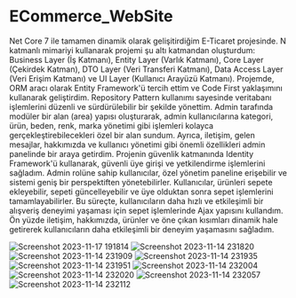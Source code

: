 # ECommerce_WebSite
Net Core 7 ile tamamen dinamik olarak gelişitirdiğim E-Ticaret projesinde. N katmanlı mimariyi kullanarak projemi şu altı katmandan oluşturdum: Business Layer (İş Katmanı), Entity Layer (Varlık Katmanı), Core Layer (Çekirdek Katman), DTO Layer (Veri Transferi Katmanı), Data Access Layer (Veri Erişim Katmanı) ve UI Layer (Kullanıcı Arayüzü Katmanı).
Projemde, ORM aracı olarak Entity Framework'ü tercih ettim ve Code First yaklaşımını kullanarak geliştirdim. Repository Pattern kullanımı sayesinde veritabanı işlemlerini düzenli ve sürdürülebilir bir şekilde yönettim.
Admin tarafında modüler bir alan (area) yapısı oluşturarak, admin kullanıcılarına kategori, ürün, beden, renk, marka yönetimi gibi işlemleri kolayca gerçekleştirebilecekleri özel bir alan sundum. Ayrıca, iletişim, gelen mesajlar, hakkımızda ve kullanıcı yönetimi gibi önemli özellikleri admin panelinde bir araya getirdim.
Projenin güvenlik katmanında Identity Framework'ü kullanarak, güvenli üye girişi ve yetkilendirme işlemlerini sağladım. Admin rolüne sahip kullanıcılar, özel yönetim paneline erişebilir ve sistemi geniş bir perspektiften yönetebilirler.
Kullanıcılar, ürünleri sepete ekleyebilir, sepeti güncelleyebilir ve üye olduktan sonra sepet işlemlerini tamamlayabilirler. Bu süreçte, kullanıcıların daha hızlı ve etkileşimli bir alışveriş deneyimi yaşaması için sepet işlemlerinde Ajax yapısını kullandım.
Ön yüzde iletişim, hakkımızda, ürünler ve öne çıkan kısımları dinamik hale getirerek kullanıcıların daha etkileşimli bir deneyim yaşamasını sağladım.



![Screenshot 2023-11-17 191814](https://github.com/ckmkomer/E-Commerce_WebSite/assets/101353123/bdbd1ae5-4816-49b6-94ef-9fc48c6da964)
![Screenshot 2023-11-14 231820](https://github.com/ckmkomer/E-Commerce_WebSite/assets/101353123/da3072d3-db0e-49d4-8ad8-960f8b7f3a64)
![Screenshot 2023-11-14 231909](https://github.com/ckmkomer/E-Commerce_WebSite/assets/101353123/b92ff066-d8d3-479c-8423-78c4c83200d9)
![Screenshot 2023-11-14 231935](https://github.com/ckmkomer/E-Commerce_WebSite/assets/101353123/12c1a5f8-e4aa-4d56-8bac-00117db710fc)
![Screenshot 2023-11-14 231951](https://github.com/ckmkomer/E-Commerce_WebSite/assets/101353123/1fee686c-6229-443c-b9f4-ce670a94ee35)
![Screenshot 2023-11-14 232004](https://github.com/ckmkomer/E-Commerce_WebSite/assets/101353123/a1123716-09d2-4250-8907-0d70bfe2c851)
![Screenshot 2023-11-14 232020](https://github.com/ckmkomer/E-Commerce_WebSite/assets/101353123/6e8764e7-1aa9-4643-b93e-213010f5759b)
![Screenshot 2023-11-14 232057](https://github.com/ckmkomer/E-Commerce_WebSite/assets/101353123/de45005f-a0d7-4733-9af3-315091094f32)
![Screenshot 2023-11-14 232112](https://github.com/ckmkomer/E-Commerce_WebSite/assets/101353123/3c216a18-9d22-481c-a96a-9409a9cf9906)

